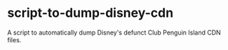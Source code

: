 # script-to-dump-disney-cdn
A script to automatically dump Disney's defunct Club Penguin Island CDN files.
